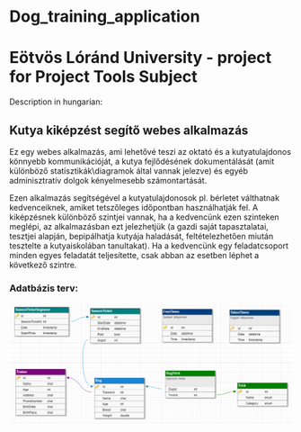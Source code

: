 # Dog_training_application

# Eötvös Lóránd University - project for Project Tools Subject

Description in hungarian:

## Kutya kiképzést segítő webes alkalmazás

Ez egy webes alkalmazás, ami lehetővé teszi az oktató és a kutyatulajdonos
könnyebb kommunikációját, a kutya fejlődésének dokumentálását (amit
különböző statisztikák\diagramok által vannak jelezve) és egyéb
adminisztratív dolgok kényelmesebb számontartását.

Ezen alkalmazás segítségével a kutyatulajdonosok pl. bérletet válthatnak
kedvenceiknek, amiket tetszőleges időpontban használhatják fel. A
kiképzésnek különböző szintjei vannak, ha a kedvencünk ezen szinteken
meglépi, az alkalmazásban ezt jelezhetjük (a gazdi saját tapasztalatai,
tesztjei alapján, bepipálhatja kutyája haladását, feltételezhetően miután
tesztelte a kutyaiskolában tanultakat). Ha a kedvencünk egy feladatcsoport
minden egyes feladatát teljesítette, csak abban az esetben léphet a
következő szintre.

### Adatbázis terv:
<p align="center">
  <img src="design/Database.png" width="1000" title="hover text">
</p>
